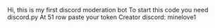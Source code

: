 Hi, this is my first discord moderation bot
To start this code you need discord.py
At 51 row paste your token
Creator discord: minelove1
